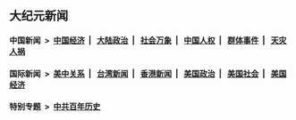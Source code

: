 ## 大纪元新闻

#### 中国新闻 &nbsp;>&nbsp; [中国经济](indexes/ncid283/README.md?05280845) &nbsp;| &nbsp; [大陆政治](indexes/ncid277/README.md?05280845) &nbsp;| &nbsp; [社会万象](indexes/ncid282/README.md?05280845) &nbsp;| &nbsp; [中国人权](indexes/ncid278/README.md?05280845) &nbsp;| &nbsp; [群体事件](indexes/ncid279/README.md?05280845) &nbsp;| &nbsp; [天灾人祸](indexes/ncid280/README.md?05280845)

#### 国际新闻 &nbsp;>&nbsp; [美中关系](indexes/nf1412576/README.md?05280845) &nbsp;| &nbsp; [台湾新闻](indexes/ncid1349361/README.md?05280845) &nbsp;| &nbsp; [香港新闻](indexes/ncid1349362/README.md?05280845) &nbsp;| &nbsp; [美国政治](indexes/ncid1078159/README.md?05280845) &nbsp;| &nbsp; [美国社会](indexes/ncid1078160/README.md?05280845) &nbsp;| &nbsp; [美国经济](indexes/ncid1078158/README.md?05280845)

#### 特别专题 &nbsp;>&nbsp; [中共百年历史](https://github.com/easy2view/epoch-special/blob/master/README.md?05280845)  
